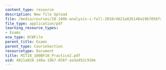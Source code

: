 ```yaml
---
content_type: resource
description: New file Upload
file: /media/courses/18-100b-analysis-i-fall-2010/4821a826148a19b7856faa3a952c910e_MIT18_100BF10_Practice2.pdf
file_type: application/pdf
learning_resource_types:
- Exams
ocw_type: OCWFile
parent_title: Exams
parent_type: CourseSection
resourcetype: Document
title: MIT18_100BF10_Practice2.pdf
uid: 4821a826-148a-19b7-856f-aa3a952c910e
---
```

